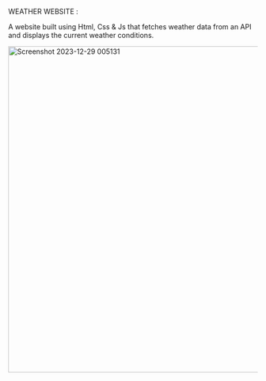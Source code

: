 WEATHER WEBSITE : 

A website built using Html, Css & Js that
fetches weather data from an API and
displays the current weather conditions.

<img width="659" alt="Screenshot 2023-12-29 005131" src="https://github.com/ArpanSurin/Weather-website/assets/150426561/da5ff44e-9250-4ede-8d2f-649a697eddaf">
